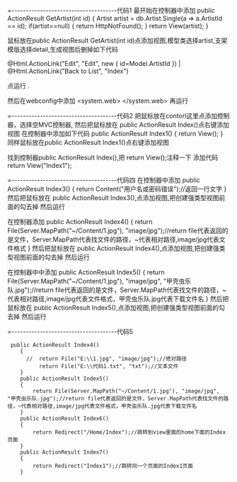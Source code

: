 =-------------------------------------代码1
最开始在控制器中添加
public ActionResult GetArtist(int id)
        {
            Artist artist = db.Artist.Single(a => a.ArtistId == id);
        if(artist==null)
        {
            return HttpNotFound();
        }
        return View(artist);
        }

鼠标放在public ActionResult GetArtist(int id)点添加视图,模型类选择artist,支架模版选择detail,生成视图后删掉如下代码
<p>
    @Html.ActionLink("Edit", "Edit", new { id=Model.ArtistId }) |
    @Html.ActionLink("Back to List", "Index")
</p>

点运行
.

然后在webconfig中添加
<system.web>
    <customErrors mode="On" defaultRedirect="Error" />
  </system.web>
再运行

=-------------------------------------代码2
把鼠标放在contorl这里点添加控制器，选择空MVC控制器,
然后把鼠标放在 public ActionResult Index()点右键添加视图
在控制器中添加如下代码
  public ActionResult Index1()
        {
            return View();
        }
同样鼠标放在public ActionResult Index1()点右键添加视图

找到控制器public ActionResult Index(),把   return View();注释一下
添加代码 return View("Index1");     


=-------------------------------------代码四
在控制器中添加
    public ActionResult Index3()
        {
            return Content("用户名或密码错误");//返回一行文字
        }
然后把鼠标放在 public ActionResult Index3(),点添加视图,把创建强类型视图前面的勾去掉
然后运行




在控制器添加
   public ActionResult Index4()
        {
            return File(Server.MapPath("~/Content/1.jpg"), "image/jpg");//return file代表返回的是文件，Server.MapPath代表找文件的路径，~代表相对路径,image/jpg代表文件格式
        }
然后把鼠标放在 public ActionResult Index4(),点添加视图,把创建强类型视图前面的勾去掉
然后运行

在控制器中中添加
  public ActionResult Index5()
        {
            return File(Server.MapPath("~/Content/1.jpg"), "image/jpg", "甲壳虫乐队.jpg");//return file代表返回的是文件，Server.MapPath代表找文件的路径，~代表相对路径,image/jpg代表文件格式，甲壳虫乐队.jpg代表下载文件名
        }
然后把鼠标放在 public ActionResult Index5(),点添加视图,把创建强类型视图前面的勾去掉
然后运行                       

=-------------------------------------代码5

     public ActionResult Index4()
        {
          //  return File("E:\\1.jpg", "image/jpg");//绝对路径
              return File("E:\\代码1.txt", "txt");//文本文件
        }
        public ActionResult Index5()
        {
            return File(Server.MapPath("~/Content/1.jpg"), "image/jpg", "甲壳虫乐队.jpg");//return file代表返回的是文件，Server.MapPath代表找文件的路径，~代表相对路径,image/jpg代表文件格式，甲壳虫乐队.jpg代表下载文件名
        }
        public ActionResult Index6()
        {
            return Redirect("/Home/Index");//跳转到view里面的home下面的Index页面
        }
        public ActionResult Index7()
        {
            return Redirect("Index1");//跳转同一个页面的Index1页面
        }                                                                                                                                                                                                                                                                                                                                                                                                                                                                                                                                                                                                                                                                                                                                                                                                                                                                                                                                                                                                                                                                                                                                                                                                                                                                                                                                                    
